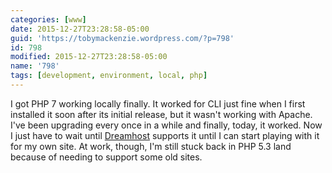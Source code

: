 ```yaml
---
categories: [www]
date: 2015-12-27T23:28:58-05:00
guid: 'https://tobymackenzie.wordpress.com/?p=798'
id: 798
modified: 2015-12-27T23:28:58-05:00
name: '798'
tags: [development, environment, local, php]
---
```


I got PHP 7 working locally finally.  It worked for CLI just fine when I first installed it soon after its initial release, but it wasn't working with Apache.  I've been upgrading every once in a while and finally, today, it worked.  Now I just have to wait until [Dreamhost](http://dreamhost.com/) supports it until I can start playing with it for my own site.  At work, though, I'm still stuck back in PHP 5.3 land because of needing to support some old sites.
